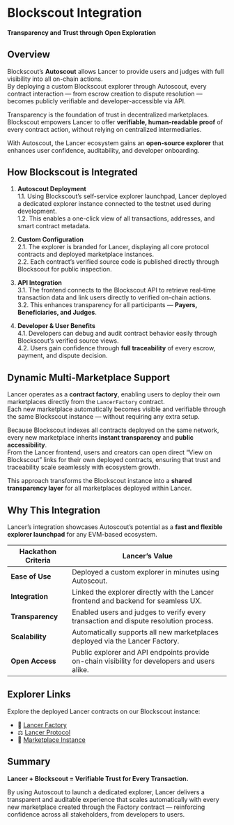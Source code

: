# Blockscout Integration  
#### Transparency and Trust through Open Exploration  

## Overview  

Blockscout’s **Autoscout** allows Lancer to provide users and judges with full visibility into all on-chain actions.  
By deploying a custom Blockscout explorer through Autoscout, every contract interaction — from escrow creation to dispute resolution — becomes publicly verifiable and developer-accessible via API.  

Transparency is the foundation of trust in decentralized marketplaces.  
Blockscout empowers Lancer to offer **verifiable, human-readable proof** of every contract action, without relying on centralized intermediaries.  

With Autoscout, the Lancer ecosystem gains an **open-source explorer** that enhances user confidence, auditability, and developer onboarding.  

## How Blockscout is Integrated  

1. **Autoscout Deployment**  
   1.1. Using Blockscout’s self-service explorer launchpad, Lancer deployed a dedicated explorer instance connected to the testnet used during development.  
   1.2. This enables a one-click view of all transactions, addresses, and smart contract metadata.  

2. **Custom Configuration**  
   2.1. The explorer is branded for Lancer, displaying all core protocol contracts and deployed marketplace instances.  
   2.2. Each contract’s verified source code is published directly through Blockscout for public inspection.  

3. **API Integration**  
   3.1. The frontend connects to the Blockscout API to retrieve real-time transaction data and link users directly to verified on-chain actions.  
   3.2. This enhances transparency for all participants — **Payers, Beneficiaries, and Judges**.  

4. **Developer & User Benefits**  
   4.1. Developers can debug and audit contract behavior easily through Blockscout’s verified source views.  
   4.2. Users gain confidence through **full traceability** of every escrow, payment, and dispute decision.  

## Dynamic Multi-Marketplace Support  

Lancer operates as a **contract factory**, enabling users to deploy their own marketplaces directly from the `LancerFactory` contract.  
Each new marketplace automatically becomes visible and verifiable through the same Blockscout instance — without requiring any extra setup.  

Because Blockscout indexes all contracts deployed on the same network, every new marketplace inherits **instant transparency** and **public accessibility**.  
From the Lancer frontend, users and creators can open direct “View on Blockscout” links for their own deployed contracts, ensuring that trust and traceability scale seamlessly with ecosystem growth.  

This approach transforms the Blockscout instance into a **shared transparency layer** for all marketplaces deployed within Lancer.  

## Why This Integration  

Lancer’s integration showcases Autoscout’s potential as a **fast and flexible explorer launchpad** for any EVM-based ecosystem.  

| **Hackathon Criteria** | **Lancer’s Value** |
|-------------------------|--------------------|
| **Ease of Use** | Deployed a custom explorer in minutes using Autoscout. |
| **Integration** | Linked the explorer directly with the Lancer frontend and backend for seamless UX. |
| **Transparency** | Enabled users and judges to verify every transaction and dispute resolution process. |
| **Scalability** | Automatically supports all new marketplaces deployed via the Lancer Factory. |
| **Open Access** | Public explorer and API endpoints provide on-chain visibility for developers and users alike. |

## Explorer Links  

Explore the deployed Lancer contracts on our Blockscout instance:  
- 🧩 [Lancer Factory](https://lancer.cloud.blockscout.com/address/0xaf237a6455d1fa2987dbb03d340514f16b9f6789?tab=contract)  
- ⚖️ [Lancer Protocol](https://lancer.cloud.blockscout.com/address/0x8ddc8381e840f6f04309b044411430fa8be48a10?tab=contract)  
- 💼 [Marketplace Instance](https://lancer.cloud.blockscout.com/address/0xae1fb4f4aa5f647a29300badc83fde2674491b72?tab=contract)  

## Summary  

**Lancer + Blockscout = Verifiable Trust for Every Transaction.**  

By using Autoscout to launch a dedicated explorer, Lancer delivers a transparent and auditable experience that scales automatically with every new marketplace created through the Factory contract — reinforcing confidence across all stakeholders, from developers to users.
